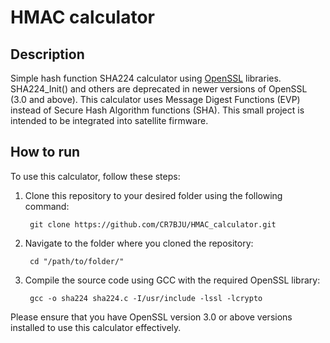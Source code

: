 # HMAC calculator

Description
-----------

Simple hash function SHA224 calculator using [OpenSSL](https://www.openssl.org/docs/manmaster/man3/SHA256.html) libraries. SHA224_Init() and others are deprecated in newer versions of OpenSSL (3.0 and above). This calculator uses Message Digest Functions (EVP) instead of Secure Hash Algorithm functions (SHA). This small project is intended to be integrated into satellite firmware.

How to run
----------

To use this calculator, follow these steps:

1. Clone this repository to your desired folder using the following command:

        git clone https://github.com/CR7BJU/HMAC_calculator.git
2. Navigate to the folder where you cloned the repository:
   
        cd "/path/to/folder/"
   
3. Compile the source code using GCC with the required OpenSSL library:

        gcc -o sha224 sha224.c -I/usr/include -lssl -lcrypto

Please ensure that you have OpenSSL version 3.0 or above versions installed to use this calculator effectively.
